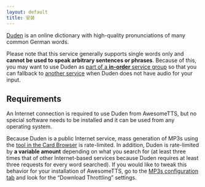 ```yaml
---
layout: default
title: 安装
---
```


<p><a href="http://www.duden.de" rel="external noreferrer">Duden</a> is an
  online dictionary with high-quality pronunciations of many common German
  words.</p>

<p>Please note that this service generally supports single words only and
  <strong>cannot be used to speak arbitrary sentences or phrases</strong>.
  Because of this, you may want to use Duden as <a href="/usage/groups">part
  of a <strong>in-order</strong> service group</a> so that you can fallback to
  <a href="/services" rel="parent">another service</a> when Duden does not
  have audio for your input.</p>

<h2>Requirements</h2>

<p>An Internet connection is required to use Duden from AwesomeTTS, but no
  special software needs to be installed and it can be used from any operating
  system.</p>

<p>Because Duden is a public Internet service, mass generation of MP3s using
  the <a href="/usage/browser">tool in the Card Browser</a> is rate-limited.
  In addition, Duden is rate-limited by <strong>a variable amount</strong>
  depending on what you search for (at least three times that of other
  Internet-based services because Duden requires at least three requests for
  every word searched). If you would like to tweak this behavior for your
  installation of AwesomeTTS, go to the <a href="/config/mp3s">MP3s
  configuration tab</a> and look for the &ldquo;Download Throttling&rdquo;
  settings.</p>

